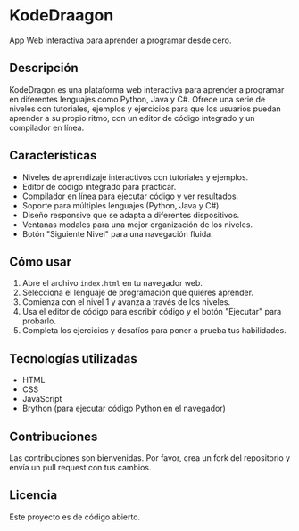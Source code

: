 # KodeDraagon
App Web interactiva para aprender a programar desde cero.

## Descripción

KodeDragon es una plataforma web interactiva para aprender a programar en diferentes lenguajes como Python, Java y C#. Ofrece una serie de niveles con tutoriales, ejemplos y ejercicios para que los usuarios puedan aprender a su propio ritmo, con un editor de código integrado y un compilador en línea.

## Características

* Niveles de aprendizaje interactivos con tutoriales y ejemplos.
* Editor de código integrado para practicar.
* Compilador en línea para ejecutar código y ver resultados.
* Soporte para múltiples lenguajes (Python, Java y C#).
* Diseño responsive que se adapta a diferentes dispositivos.
* Ventanas modales para una mejor organización de los niveles.
* Botón "Siguiente Nivel" para una navegación fluida.

## Cómo usar

1. Abre el archivo `index.html` en tu navegador web.
2. Selecciona el lenguaje de programación que quieres aprender.
3. Comienza con el nivel 1 y avanza a través de los niveles.
4. Usa el editor de código para escribir código y el botón "Ejecutar" para probarlo.
5. Completa los ejercicios y desafíos para poner a prueba tus habilidades.

## Tecnologías utilizadas

* HTML
* CSS
* JavaScript
* Brython (para ejecutar código Python en el navegador)

## Contribuciones

Las contribuciones son bienvenidas. Por favor, crea un fork del repositorio y envía un pull request con tus cambios.

## Licencia

Este proyecto es de código abierto.
